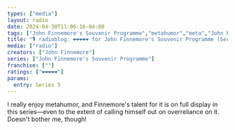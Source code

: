 ```yaml
---
types: ["media"]
layout: radio
date: 2024-04-30T11:06:16-04:00
tags: ["John Finnemore's Souvenir Programme","metahumor","meta","John Finnemore"]
title: "🎙️ radioblog: ❤️❤️❤️❤️❤️ for John Finnemore's Souvenir Programme (Series 5)"
media: ["radio"]
creators: ["John Finnemore"]
series: ["John Finnemore's Souvenir Programme"]
franchise: [""]
ratings: ["❤️❤️❤️❤️❤️"]
params:
  entry: Series 5
---
```

I really enjoy metahumor, and Finnemore's talent for it is on full display in this series—even to the extent of calling himself out on overreliance on it. Doesn't bother me, though!
